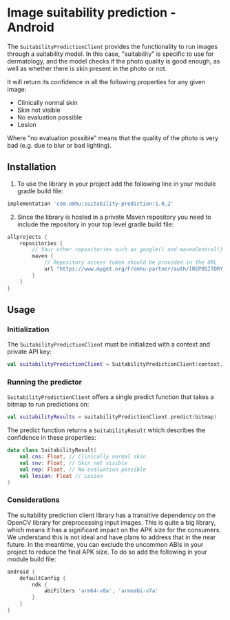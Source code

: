 # Image suitability prediction - Android 

The `SuitabilityPredictionClient` provides the functionality to run images through a suitability model.
In this case, "suitability" is specific to use for dermatology, and the model checks if the photo quality is good enough, as well as whether there is skin present in the photo or not.

It will return its confidence in all the following properties for any given image:
* Clinically normal skin
* Skin not visible
* No evaluation possible
* Lesion

Where "no evaluation possible" means that the quality of the photo is very bad (e.g. due to blur or bad lighting).

## Installation

1. To use the library in your project add the following line in your module gradle build file:

```gradle
implementation 'com.omhu:suitability-prediction:1.0.2'
```

2. Since the library is hosted in a private Maven repository you need to include the repository in your top level gradle build file:

```gradle
allprojects {
    repositories {
        // Your other repositories such as google() and mavenCentral() go here
        maven { 
            // Repository access token should be provided in the URL
            url "https://www.myget.org/F/omhu-partner/auth/[REPOSITORY ACCESS TOKEN]/maven" 
        }
    }
}
```

## Usage

### Initialization

The `SuitabilityPredictionClient` must be initialized with a context and private API key:

```kotlin
val suitabilityPredictionClient = SuitabilityPredictionClient(context, [YOUR_API_KEY_HERE])
```

### Running the predictor

`SuitabilityPredictionClient` offers a single predict function that takes a bitmap to run predictions on:

```kotlin
val suitabilityResults = suitabilityPredictionClient.predict(bitmap)
```

The predict function returns a `SuitabilityResult` which describes the confidence in these properties:

```kotlin
data class SuitabilityResult(
    val cns: Float, // Clinically normal skin
    val snv: Float, // Skin not visible
    val nep: Float, // No evaluation possible
    val lesion: Float // Lesion
) 
```

### Considerations

The suitability prediction client library has a transitive dependency on the OpenCV library for preprocessing input images. This is quite a big library, which means it has a significant impact on the APK size for the consumers. We understand this is not ideal and have plans to address that in the near future. In the meantime, you can exclude the uncommon ABIs in your project to reduce the final APK size. To do so add the following in your module build file:

```gradle
android {
    defaultConfig {
        ndk {
            abiFilters 'arm64-v8a', 'armeabi-v7a'
        }
    }
}
```
